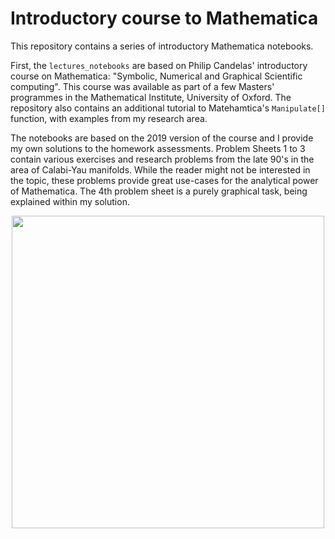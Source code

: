 # Introductory course to Mathematica

This repository contains a series of introductory Mathematica notebooks.

First, the `lectures_notebooks` are based on Philip Candelas' introductory course on Mathematica: "Symbolic, Numerical and Graphical Scientific computing".
This course was available as part of a few Masters' programmes in the Mathematical Institute, University of Oxford.
The repository also contains an additional tutorial to Matehamtica's `Manipulate[]` function, with examples from my research area.

The notebooks are based on the 2019 version of the course and I provide my own solutions to the homework assessments.
Problem Sheets 1 to 3 contain various exercises and research problems from the late 90's in the area of Calabi-Yau manifolds.
While the reader might not be interested in the topic, these problems provide great use-cases for the analytical power of Mathematica.
The 4th problem sheet is a purely graphical task, being explained within my solution.


<p align="center">
  <img src="https://github.com/magurh/Mathematica_Intro_Course/assets/122356566/9181bc23-2ac2-4ca9-af57-ea272841cc89" width="500")
>
</p>
